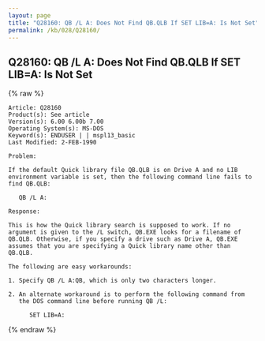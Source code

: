 ```yaml
---
layout: page
title: "Q28160: QB /L A: Does Not Find QB.QLB If SET LIB=A: Is Not Set"
permalink: /kb/028/Q28160/
---
```


## Q28160: QB /L A: Does Not Find QB.QLB If SET LIB=A: Is Not Set

{% raw %}

	Article: Q28160
	Product(s): See article
	Version(s): 6.00 6.00b 7.00
	Operating System(s): MS-DOS
	Keyword(s): ENDUSER | | mspl13_basic
	Last Modified: 2-FEB-1990
	
	Problem:
	
	If the default Quick library file QB.QLB is on Drive A and no LIB
	environment variable is set, then the following command line fails to
	find QB.QLB:
	
	   QB /L A:
	
	Response:
	
	This is how the Quick library search is supposed to work. If no
	argument is given to the /L switch, QB.EXE looks for a filename of
	QB.QLB. Otherwise, if you specify a drive such as Drive A, QB.EXE
	assumes that you are specifying a Quick library name other than
	QB.QLB.
	
	The following are easy workarounds:
	
	1. Specify QB /L A:QB, which is only two characters longer.
	
	2. An alternate workaround is to perform the following command from
	   the DOS command line before running QB /L:
	
	      SET LIB=A:

{% endraw %}
